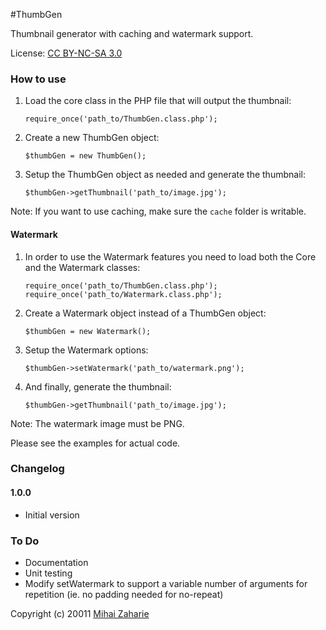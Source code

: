 #ThumbGen

Thumbnail generator with caching and watermark support.

License: [CC BY-NC-SA 3.0](http://creativecommons.org/licenses/by-nc-sa/3.0/)

### How to use

1. Load the core class in the PHP file that will output the thumbnail:

    `require_once('path_to/ThumbGen.class.php');`

2. Create a new ThumbGen object:

    `$thumbGen = new ThumbGen();`
    
3. Setup the ThumbGen object as needed and generate the thumbnail:

    `$thumbGen->getThumbnail('path_to/image.jpg');`

Note: If you want to use caching, make sure the `cache` folder is writable.

#### Watermark

1. In order to use the Watermark features you need to load both the Core and 
   the Watermark classes:
   
    `require_once('path_to/ThumbGen.class.php');`
    `require_once('path_to/Watermark.class.php');`
    
2. Create a Watermark object instead of a ThumbGen object:

    `$thumbGen = new Watermark();`
    
3. Setup the Watermark options:

    `$thumbGen->setWatermark('path_to/watermark.png');`
    
4. And finally, generate the thumbnail:

    `$thumbGen->getThumbnail('path_to/image.jpg');`
    
Note: The watermark image must be PNG.

Please see the examples for actual code.

### Changelog

#### 1.0.0

 - Initial version
 
### To Do

 - Documentation
 - Unit testing
 - Modify setWatermark to support a variable number of arguments for repetition (ie. no padding needed for no-repeat)
 
Copyright (c) 20011 [Mihai Zaharie](http://mihai.zaharie.ro)